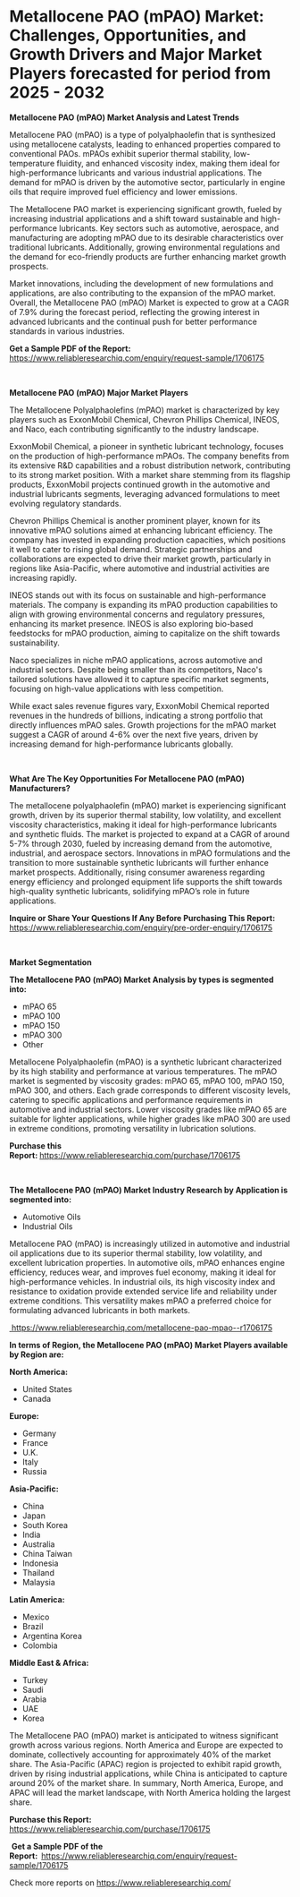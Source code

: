 <p><h1>Metallocene PAO (mPAO) Market: Challenges, Opportunities, and Growth Drivers and Major Market Players forecasted for period from 2025 - 2032</h1></p><p><strong>Metallocene PAO (mPAO) Market Analysis and Latest Trends</strong></p>
<p><p>Metallocene PAO (mPAO) is a type of polyalphaolefin that is synthesized using metallocene catalysts, leading to enhanced properties compared to conventional PAOs. mPAOs exhibit superior thermal stability, low-temperature fluidity, and enhanced viscosity index, making them ideal for high-performance lubricants and various industrial applications. The demand for mPAO is driven by the automotive sector, particularly in engine oils that require improved fuel efficiency and lower emissions.</p><p>The Metallocene PAO market is experiencing significant growth, fueled by increasing industrial applications and a shift toward sustainable and high-performance lubricants. Key sectors such as automotive, aerospace, and manufacturing are adopting mPAO due to its desirable characteristics over traditional lubricants. Additionally, growing environmental regulations and the demand for eco-friendly products are further enhancing market growth prospects. </p><p>Market innovations, including the development of new formulations and applications, are also contributing to the expansion of the mPAO market. Overall, the Metallocene PAO (mPAO) Market is expected to grow at a CAGR of 7.9% during the forecast period, reflecting the growing interest in advanced lubricants and the continual push for better performance standards in various industries.</p></p>
<p><strong>Get a Sample PDF of the Report:&nbsp;</strong> <a href="https://www.reliableresearchiq.com/enquiry/request-sample/1706175?utm_campaign=1082&utm_medium=2&utm_source=Github&utm_content=ia&utm_term=10012025&utm_id=metallocene-pao-mpao">https://www.reliableresearchiq.com/enquiry/request-sample/1706175</a></p>
<p>&nbsp;</p>
<p><strong>Metallocene PAO (mPAO) Major Market Players</strong></p>
<p><p>The Metallocene Polyalphaolefins (mPAO) market is characterized by key players such as ExxonMobil Chemical, Chevron Phillips Chemical, INEOS, and Naco, each contributing significantly to the industry landscape.</p><p>ExxonMobil Chemical, a pioneer in synthetic lubricant technology, focuses on the production of high-performance mPAOs. The company benefits from its extensive R&D capabilities and a robust distribution network, contributing to its strong market position. With a market share stemming from its flagship products, ExxonMobil projects continued growth in the automotive and industrial lubricants segments, leveraging advanced formulations to meet evolving regulatory standards.</p><p>Chevron Phillips Chemical is another prominent player, known for its innovative mPAO solutions aimed at enhancing lubricant efficiency. The company has invested in expanding production capacities, which positions it well to cater to rising global demand. Strategic partnerships and collaborations are expected to drive their market growth, particularly in regions like Asia-Pacific, where automotive and industrial activities are increasing rapidly.</p><p>INEOS stands out with its focus on sustainable and high-performance materials. The company is expanding its mPAO production capabilities to align with growing environmental concerns and regulatory pressures, enhancing its market presence. INEOS is also exploring bio-based feedstocks for mPAO production, aiming to capitalize on the shift towards sustainability.</p><p>Naco specializes in niche mPAO applications, across automotive and industrial sectors. Despite being smaller than its competitors, Naco's tailored solutions have allowed it to capture specific market segments, focusing on high-value applications with less competition.</p><p>While exact sales revenue figures vary, ExxonMobil Chemical reported revenues in the hundreds of billions, indicating a strong portfolio that directly influences mPAO sales. Growth projections for the mPAO market suggest a CAGR of around 4-6% over the next five years, driven by increasing demand for high-performance lubricants globally.</p></p>
<p>&nbsp;</p>
<p><strong>What Are The Key Opportunities For Metallocene PAO (mPAO) Manufacturers?</strong></p>
<p><p>The metallocene polyalphaolefin (mPAO) market is experiencing significant growth, driven by its superior thermal stability, low volatility, and excellent viscosity characteristics, making it ideal for high-performance lubricants and synthetic fluids. The market is projected to expand at a CAGR of around 5-7% through 2030, fueled by increasing demand from the automotive, industrial, and aerospace sectors. Innovations in mPAO formulations and the transition to more sustainable synthetic lubricants will further enhance market prospects. Additionally, rising consumer awareness regarding energy efficiency and prolonged equipment life supports the shift towards high-quality synthetic lubricants, solidifying mPAO’s role in future applications.</p></p>
<p><strong>Inquire or Share Your Questions If Any Before Purchasing This Report:</strong> <a href="https://www.reliableresearchiq.com/enquiry/pre-order-enquiry/1706175?utm_campaign=1082&utm_medium=2&utm_source=Github&utm_content=ia&utm_term=10012025&utm_id=metallocene-pao-mpao">https://www.reliableresearchiq.com/enquiry/pre-order-enquiry/1706175</a></p>
<p>&nbsp;</p>
<p><strong>Market Segmentation</strong></p>
<p><strong>The Metallocene PAO (mPAO) Market Analysis by types is segmented into:</strong></p>
<p><ul><li>mPAO 65</li><li>mPAO 100</li><li>mPAO 150</li><li>mPAO 300</li><li>Other</li></ul></p>
<p><p>Metallocene Polyalphaolefin (mPAO) is a synthetic lubricant characterized by its high stability and performance at various temperatures. The mPAO market is segmented by viscosity grades: mPAO 65, mPAO 100, mPAO 150, mPAO 300, and others. Each grade corresponds to different viscosity levels, catering to specific applications and performance requirements in automotive and industrial sectors. Lower viscosity grades like mPAO 65 are suitable for lighter applications, while higher grades like mPAO 300 are used in extreme conditions, promoting versatility in lubrication solutions.</p></p>
<p><strong>Purchase this Report:&nbsp;</strong><a href="https://www.reliableresearchiq.com/purchase/1706175?utm_campaign=1082&utm_medium=2&utm_source=Github&utm_content=ia&utm_term=10012025&utm_id=metallocene-pao-mpao">https://www.reliableresearchiq.com/purchase/1706175</a></p>
<p>&nbsp;</p>
<p><strong>The Metallocene PAO (mPAO) Market Industry Research by Application is segmented into:</strong></p>
<p><ul><li>Automotive Oils</li><li>Industrial Oils</li></ul></p>
<p><p>Metallocene PAO (mPAO) is increasingly utilized in automotive and industrial oil applications due to its superior thermal stability, low volatility, and excellent lubrication properties. In automotive oils, mPAO enhances engine efficiency, reduces wear, and improves fuel economy, making it ideal for high-performance vehicles. In industrial oils, its high viscosity index and resistance to oxidation provide extended service life and reliability under extreme conditions. This versatility makes mPAO a preferred choice for formulating advanced lubricants in both markets.</p></p>
<p><a href="https://www.reliableresearchiq.com/metallocene-pao-mpao--r1706175?utm_campaign=1082&utm_medium=2&utm_source=Github&utm_content=ia&utm_term=10012025&utm_id=metallocene-pao-mpao">&nbsp;https://www.reliableresearchiq.com/metallocene-pao-mpao--r1706175</a></p>
<p><strong>In terms of Region, the Metallocene PAO (mPAO) Market Players available by Region are:</strong></p>
<p>
    <p> <strong> North America: </strong>
        <ul>
            <li>United States</li>
            <li>Canada</li>
        </ul>
        </p> 
    <p> <strong> Europe: </strong>
        <ul>
            <li>Germany</li>
            <li>France</li>
            <li>U.K.</li>
            <li>Italy</li>
            <li>Russia</li>
        </ul>
        </p> 
    <p> <strong> Asia-Pacific: </strong>
        <ul>
            <li>China</li>
            <li>Japan</li>
            <li>South Korea</li>
            <li>India</li>
            <li>Australia</li>
            <li>China Taiwan</li>
            <li>Indonesia</li>
            <li>Thailand</li>
            <li>Malaysia</li>
        </ul>
        </p> 
    <p> <strong> Latin America: </strong>
        <ul>
            <li>Mexico</li>
            <li>Brazil</li>
            <li>Argentina Korea</li>
            <li>Colombia</li>
        </ul>
        </p> 
    <p> <strong> Middle East & Africa: </strong>
        <ul>
            <li>Turkey</li>
            <li>Saudi</li>
            <li>Arabia</li>
            <li>UAE</li>
            <li>Korea</li>
        </ul>
    </p>
    </p>
<p><p>The Metallocene PAO (mPAO) market is anticipated to witness significant growth across various regions. North America and Europe are expected to dominate, collectively accounting for approximately 40% of the market share. The Asia-Pacific (APAC) region is projected to exhibit rapid growth, driven by rising industrial applications, while China is anticipated to capture around 20% of the market share. In summary, North America, Europe, and APAC will lead the market landscape, with North America holding the largest share.</p></p>
<p><strong>Purchase this Report: </strong><a href="https://www.reliableresearchiq.com/purchase/1706175?utm_campaign=1082&utm_medium=2&utm_source=Github&utm_content=ia&utm_term=10012025&utm_id=metallocene-pao-mpao">https://www.reliableresearchiq.com/purchase/1706175</a></p>
<p>&nbsp;<strong>Get a Sample PDF of the Report:&nbsp;&nbsp;</strong><a href="https://www.reliableresearchiq.com/enquiry/request-sample/1706175?utm_campaign=1082&utm_medium=2&utm_source=Github&utm_content=ia&utm_term=10012025&utm_id=metallocene-pao-mpao">https://www.reliableresearchiq.com/enquiry/request-sample/1706175</a></p>
<p><strong></strong></p>
<p>Check more reports on <a href="https://www.reliableresearchiq.com/?utm_campaign=1082&utm_medium=2&utm_source=Github&utm_content=ia&utm_term=10012025&utm_id=metallocene-pao-mpao">https://www.reliableresearchiq.com/</a></p>